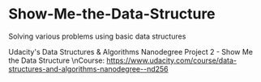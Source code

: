 # Show-Me-the-Data-Structure
Solving various problems using basic data structures 

Udacity's Data Structures & Algorithms Nanodegree Project 2 - Show Me the Data Structure
\nCourse: https://www.udacity.com/course/data-structures-and-algorithms-nanodegree--nd256
